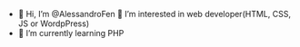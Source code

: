 - 👋 Hi, I’m @AlessandroFen
👀 I’m interested in web developer(HTML, CSS, JS or WordpPress) 
- 🌱 I’m currently learning PHP

